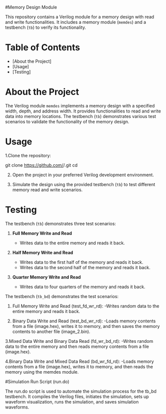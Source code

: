 #Memory Design Module

This repository contains a Verilog module for a memory design with read and write functionalities. It includes a memory module (`memdes`) and a testbench (`tb`) to verify its functionality.

# Table of Contents
- [About the Project]
- [Usage]
- [Testing]
  
# About the Project

The Verilog module `memdes` implements a memory design with a specified width, depth, and address width. It provides functionalities to read and write data into memory locations. The testbench (`tb`) demonstrates various test scenarios to validate the functionality of the memory design.

# Usage
1.Clone the repository:
  
  git clone https://github.com/<username>/<repository>.git
  cd <repository>

2. Open the project in your preferred Verilog development environment.

3. Simulate the design using the provided testbench (`tb`) to test different memory read and write scenarios.

# Testing

The testbench (`tb`) demonstrates three test scenarios:
1. **Full Memory Write and Read**
   - Writes data to the entire memory and reads it back.

2. **Half Memory Write and Read**
   - Writes data to the first half of the memory and reads it back.
   - Writes data to the second half of the memory and reads it back.

3. **Quarter Memory Write and Read**
   - Writes data to four quarters of the memory and reads it back.

The testbench (`tb_bd`) demonstrates the test scenarios:

1. Full Memory Write and Read (test_fd_wr_rd):
        -Writes random data to the entire memory and reads it back.

2. Binary Data Write and Read (test_bd_wr_rd):
        -Loads memory contents from a file (image.hex), writes it to memory, and then saves the memory contents to another file (image_2.bin).

3.Mixed Data Write and Binary Data Read (fd_wr_bd_rd):
        -Writes random data to the entire memory and then reads memory contents from a file (image.hex).

4.Binary Data Write and Mixed Data Read (bd_wr_fd_rd):
        -Loads memory contents from a file (image.hex), writes it to memory, and then reads the memory using the memdes module.


#Simulation Run Script (run.do)

The run.do script is used to automate the simulation process for the tb_bd testbench. 
It compiles the Verilog files, initiates the simulation, sets up waveform visualization, runs the simulation, and saves simulation waveforms.
